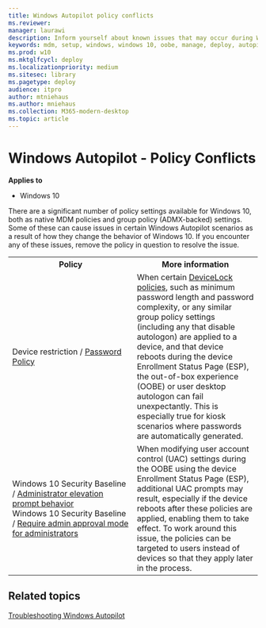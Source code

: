 ```yaml
---
title: Windows Autopilot policy conflicts
ms.reviewer: 
manager: laurawi
description: Inform yourself about known issues that may occur during Windows Autopilot deployment.
keywords: mdm, setup, windows, windows 10, oobe, manage, deploy, autopilot, ztd, zero-touch, partner, msfb, intune
ms.prod: w10
ms.mktglfcycl: deploy
ms.localizationpriority: medium
ms.sitesec: library
ms.pagetype: deploy
audience: itpro
author: mtniehaus
ms.author: mniehaus
ms.collection: M365-modern-desktop
ms.topic: article
---
```



# Windows Autopilot - Policy Conflicts

**Applies to**

- Windows 10

There are a significant number of policy settings available for Windows 10, both as native MDM policies and group policy (ADMX-backed) settings. Some of these can cause issues in certain Windows Autopilot scenarios as a result of how they change the behavior of Windows 10. If you encounter any of these issues, remove the policy in question to resolve the issue.

<table>
<th>Policy<th>More information

<tr><td width="50%">Device restriction / <a href="https://docs.microsoft.com/windows/client-management/mdm/devicelock-csp">Password Policy</a></td>
<td>When certain <a href="https://docs.microsoft.com/windows/client-management/mdm/policy-csp-devicelock">DeviceLock policies</a>, such as minimum password length and password complexity, or any similar group policy settings (including any that disable autologon) are applied to a device, and that device reboots during the device Enrollment Status Page (ESP), the out-of-box experience (OOBE) or user desktop autologon can fail unexpectantly.  This is especially true for kiosk scenarios where passwords are automatically generated.</td>

<tr><td width="50%">Windows 10 Security Baseline / <a href="https://docs.microsoft.com/windows/client-management/mdm/policy-csp-localpoliciessecurityoptions">Administrator elevation prompt behavior</a>
<br>Windows 10 Security Baseline / <a href="https://docs.microsoft.com/windows/client-management/mdm/policy-csp-localpoliciessecurityoptions">Require admin approval mode for administrators</a></td>
<td>When modifying user account control (UAC) settings during the OOBE using the device Enrollment Status Page (ESP), additional UAC prompts may result, especially if the device reboots after these policies are applied, enabling them to take effect.  To work around this issue, the policies can be targeted to users instead of devices so that they apply later in the process.</td>

</table>

## Related topics

[Troubleshooting Windows Autopilot](troubleshooting.md)
